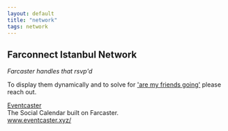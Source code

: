 ```yaml
---
layout: default
title: "network"
tags: network
---
```


## Farconnect Istanbul Network

*Farcaster handles that rsvp'd*

To display them dynamically and to solve for ['are my friends going'](https://www.wysr.xyz/p/farcon-2023-v2) please reach out.


<a href="https://www.eventcaster.xyz/" target="_blank"><u>Eventcaster</u></a>  
The Social Calendar built on Farcaster.  
<a href="https://www.eventcaster.xyz/" target="_blank" style="color: #008000;">www.eventcaster.xyz/</a>  
